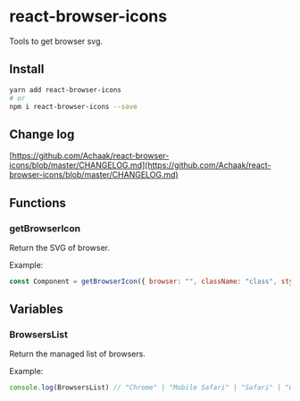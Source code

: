 # react-browser-icons
Tools to get browser svg.

## Install

```sh
yarn add react-browser-icons
# or
npm i react-browser-icons --save
```

## Change log
[https://github.com/Achaak/react-browser-icons/blob/master/CHANGELOG.md](https://github.com/Achaak/react-browser-icons/blob/master/CHANGELOG.md)

## Functions
### getBrowserIcon
Return the SVG of browser.

Example:
``` js
const Component = getBrowserIcon({ browser: "", className: "class", style: { marginTop: 42 }, size: 42 })
```

## Variables
### BrowsersList
Return the managed list of browsers.

Example:
``` js
console.log(BrowsersList) // "Chrome" | "Mobile Safari" | "Safari" | "Opera" | "Firefox" | "Edge" | "IE" | "Brave" | "Samsung"
```